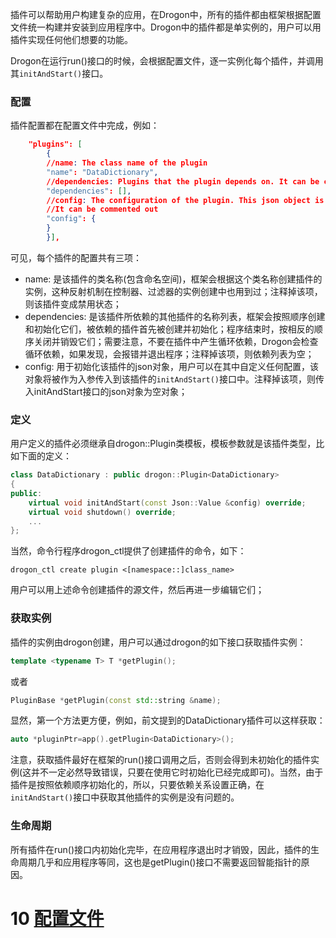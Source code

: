 插件可以帮助用户构建复杂的应用，在Drogon中，所有的插件都由框架根据配置文件统一构建并安装到应用程序中。Drogon中的插件都是单实例的，用户可以用插件实现任何他们想要的功能。

Drogon在运行run()接口的时候，会根据配置文件，逐一实例化每个插件，并调用其`initAndStart()`接口。

### 配置

插件配置都在配置文件中完成，例如：

```json
    "plugins": [
        {
        //name: The class name of the plugin
        "name": "DataDictionary",
        //dependencies: Plugins that the plugin depends on. It can be commented out
        "dependencies": [],
        //config: The configuration of the plugin. This json object is the parameter to initialize the plugin.
        //It can be commented out
        "config": {
        }
        }],
```

可见，每个插件的配置共有三项：

* name: 是该插件的类名称(包含命名空间)，框架会根据这个类名称创建插件的实例，这种反射机制在控制器、过滤器的实例创建中也用到过；注释掉该项，则该插件变成禁用状态；
* dependencies: 是该插件所依赖的其他插件的名称列表，框架会按照顺序创建和初始化它们，被依赖的插件首先被创建并初始化；程序结束时，按相反的顺序关闭并销毁它们；需要注意，不要在插件中产生循环依赖，Drogon会检查循环依赖，如果发现，会报错并退出程序；注释掉该项，则依赖列表为空；
* config: 用于初始化该插件的json对象，用户可以在其中自定义任何配置，该对象将被作为入参传入到该插件的`initAndStart()`接口中。注释掉该项，则传入initAndStart接口的json对象为空对象；

### 定义

用户定义的插件必须继承自drogon::Plugin类模板，模板参数就是该插件类型，比如下面的定义：

```c++
class DataDictionary : public drogon::Plugin<DataDictionary>
{
public:
    virtual void initAndStart(const Json::Value &config) override;
    virtual void shutdown() override;
    ...
};
```

当然，命令行程序drogon_ctl提供了创建插件的命令，如下：

```shell
drogon_ctl create plugin <[namespace::]class_name>
```

用户可以用上述命令创建插件的源文件，然后再进一步编辑它们；

### 获取实例

插件的实例由drogon创建，用户可以通过drogon的如下接口获取插件实例：

```c++
template <typename T> T *getPlugin();
```

或者

```c++
PluginBase *getPlugin(const std::string &name);
```

显然，第一个方法更方便，例如，前文提到的DataDictionary插件可以这样获取：

```c++
auto *pluginPtr=app().getPlugin<DataDictionary>();
```

注意，获取插件最好在框架的run()接口调用之后，否则会得到未初始化的插件实例(这并不一定必然导致错误，只要在使用它时初始化已经完成即可)。当然，由于插件是按照依赖顺序初始化的，所以，只要依赖关系设置正确，在`initAndStart()`接口中获取其他插件的实例是没有问题的。

### 生命周期

所有插件在run()接口内初始化完毕，在应用程序退出时才销毁，因此，插件的生命周期几乎和应用程序等同，这也是getPlugin()接口不需要返回智能指针的原因。

# 10 [配置文件](CHN-10-配置文件)